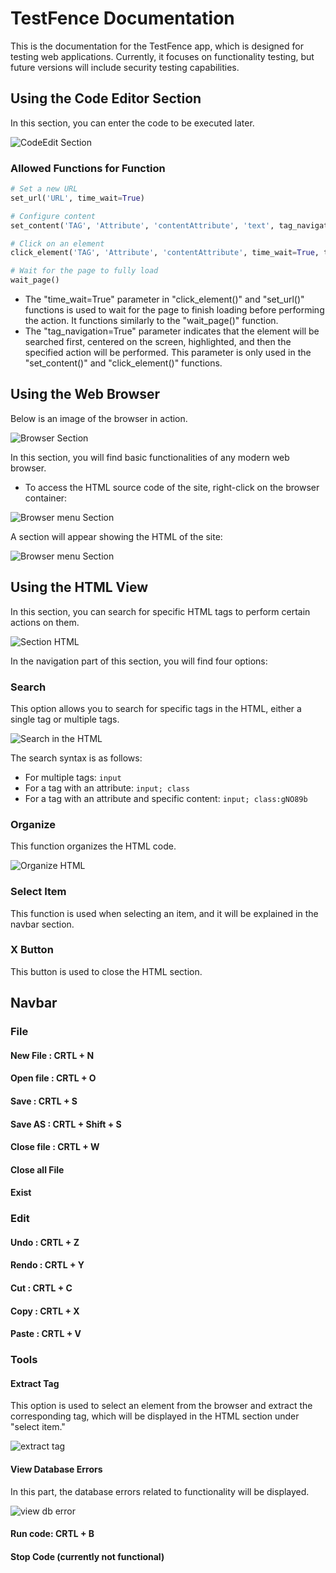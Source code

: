 # TestFence Documentation


This is the documentation for the TestFence app, which is designed for testing web applications. Currently, it focuses on functionality testing, but future versions will include security testing capabilities.


## Using the Code Editor Section

In this section, you can enter the code to be executed later.

![CodeEdit Section](img/DocumentInfo/section-codeedit.jpg)


### Allowed Functions for Function


```python
# Set a new URL
set_url('URL', time_wait=True)

# Configure content
set_content('TAG', 'Attribute', 'contentAttribute', 'text', tag_navigation=True)

# Click on an element
click_element('TAG', 'Attribute', 'contentAttribute', time_wait=True, tag_navigation=True)

# Wait for the page to fully load
wait_page()
```

* The "time_wait=True" parameter in "click_element()" and "set_url()" functions is used to wait for the page to finish loading before performing the action. It functions similarly to the "wait_page()" function.
* The "tag_navigation=True" parameter indicates that the element will be searched first, centered on the screen, highlighted, and then the specified action will be performed. This parameter is only used in the "set_content()" and "click_element()" functions.


## Using the Web Browser


Below is an image of the browser in action.

![Browser Section](img/DocumentInfo/Browser.jpg)


In this section, you will find basic functionalities of any modern web browser.

* To access the HTML source code of the site, right-click on the browser container:


![Browser menu Section](img/DocumentInfo/Browser-menuviewhtml.jpg)


A section will appear showing the HTML of the site:

![Browser menu Section](img/DocumentInfo/view-html.jpg)



## Using the HTML View

In this section, you can search for specific HTML tags to perform certain actions on them.


![Section HTML](img/DocumentInfo/section-html.jpg)


In the navigation part of this section, you will find four options:


### Search 

This option allows you to search for specific tags in the HTML, either a single tag or multiple tags.

![Search in the HTML](img/DocumentInfo/search-in-the-html.jpg)

The search syntax is as follows:

* For multiple tags: `input`
* For a tag with an attribute: `input; class`
* For a tag with an attribute and specific content: `input; class:gNO89b`


### Organize 

This function organizes the HTML code.

![Organize HTML](img/DocumentInfo/organize-html.jpg)



### Select Item

This function is used when selecting an item, and it will be explained in the navbar section.


### X Button

This button is used to close the HTML section.



## Navbar


### File

#### New File : CRTL + N
#### Open file : CRTL + O
#### Save : CRTL + S 
#### Save AS : CRTL + Shift + S
#### Close file : CRTL + W
#### Close all File 
#### Exist



### Edit 

#### Undo : CRTL + Z
#### Rendo : CRTL + Y
#### Cut : CRTL + C 
#### Copy : CRTL + X
#### Paste : CRTL + V



### Tools

#### Extract Tag

This option is used to select an element from the browser and extract the corresponding tag, which will be displayed in the HTML section under "select item."


![extract tag](img/DocumentInfo/extract-tag.jpg)


#### View Database Errors

In this part, the database errors related to functionality will be displayed.


![view db error](img/DocumentInfo/view-db-error.jpg)



#### Run code: CRTL + B


#### Stop Code (currently not functional)